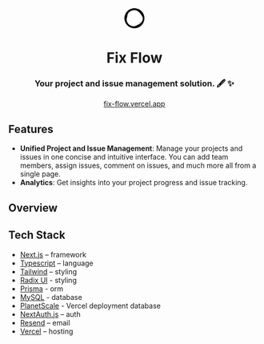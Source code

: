 <div align="center">
<img alt="logo" src="https://raw.githubusercontent.com/nevaehxinyue/fix-flow/main/public/logo.svg" width="40"  >
<h1 align="center">Fix Flow </h1>
<h3>Your project and issue management solution. 🖋️ ✨</h3>
<a href="fix-flow.vercel.app">fix-flow.vercel.app</a>
</div>

## Features
- **Unified Project and Issue Management**: Manage your projects and issues in one concise and intuitive interface. You can add team members, assign issues, comment on issues, and much more all from a single page.
- **Analytics**: Get insights into your project progress and issue tracking.

## Overview

## Tech Stack
- [Next.js](https://nextjs.org/) – framework
- [Typescript](https://www.typescriptlang.org/) – language
- [Tailwind](https://tailwindcss.com/) – styling
- [Radix UI](https://www.radix-ui.com/) - styling
- [Prisma](https://prisma.io) - orm
- [MySQL](https://www.mysql.com/) - database
- [PlanetScale](https://planetscale.com/) - Vercel deployment database
- [NextAuth.js](https://next-auth.js.org/) – auth
- [Resend](https://resend.com) – email
- [Vercel](https://vercel.com/) – hosting






